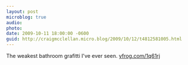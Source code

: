 ```yaml
---
layout: post
microblog: true
audio: 
photo: 
date: 2009-10-11 18:00:00 -0600
guid: http://craigmcclellan.micro.blog/2009/10/12/t4812581005.html
---
```

The weakest bathroom grafitti I've ever seen.  [yfrog.com/1q61rj](http://yfrog.com/1q61rj)
